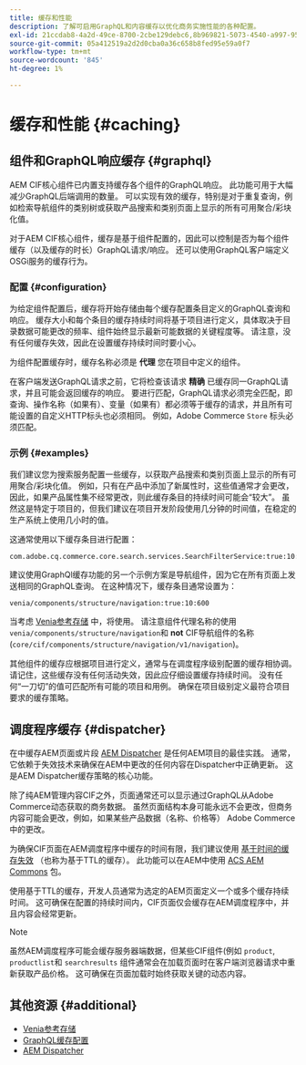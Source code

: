 ```yaml
---
title: 缓存和性能
description: 了解可启用GraphQL和内容缓存以优化商务实施性能的各种配置。
exl-id: 21ccdab8-4a2d-49ce-8700-2cbe129debc6,8b969821-5073-4540-a997-95c74a11e4f0
source-git-commit: 05a412519a2d2d0cba0a36c658b8fed95e59a0f7
workflow-type: tm+mt
source-wordcount: '845'
ht-degree: 1%

---
```


# 缓存和性能 {#caching}

## 组件和GraphQL响应缓存 {#graphql}

AEM CIF核心组件已内置支持缓存各个组件的GraphQL响应。 此功能可用于大幅减少GraphQL后端调用的数量。 可以实现有效的缓存，特别是对于重复查询，例如检索导航组件的类别树或获取产品搜索和类别页面上显示的所有可用聚合/彩块化值。

对于AEM CIF核心组件，缓存是基于组件配置的，因此可以控制是否为每个组件缓存（以及缓存的时长）GraphQL请求/响应。 还可以使用GraphQL客户端定义OSGi服务的缓存行为。

### 配置 {#configuration}

为给定组件配置后，缓存将开始存储由每个缓存配置条目定义的GraphQL查询和响应。 缓存大小和每个条目的缓存持续时间将基于项目进行定义，具体取决于目录数据可能更改的频率、组件始终显示最新可能数据的关键程度等。 请注意，没有任何缓存失效，因此在设置缓存持续时间时要小心。

为组件配置缓存时，缓存名称必须是 **代理** 您在项目中定义的组件。

在客户端发送GraphQL请求之前，它将检查该请求 **精确** 已缓存同一GraphQL请求，并且可能会返回缓存的响应。 要进行匹配，GraphQL请求必须完全匹配，即查询、操作名称（如果有）、变量（如果有）都必须等于缓存的请求，并且所有可能设置的自定义HTTP标头也必须相同。 例如，Adobe Commerce `Store` 标头必须匹配。

### 示例 {#examples}

我们建议您为搜索服务配置一些缓存，以获取产品搜索和类别页面上显示的所有可用聚合/彩块化值。 例如，只有在产品中添加了新属性时，这些值通常才会更改，因此，如果产品属性集不经常更改，则此缓存条目的持续时间可能会“较大”。 虽然这是特定于项目的，但我们建议在项目开发阶段使用几分钟的时间值，在稳定的生产系统上使用几小时的值。

这通常使用以下缓存条目进行配置：

```
com.adobe.cq.commerce.core.search.services.SearchFilterService:true:10:3600
```

建议使用GraphQl缓存功能的另一个示例方案是导航组件，因为它在所有页面上发送相同的GraphQL查询。 在这种情况下，缓存条目通常设置为：

```
venia/components/structure/navigation:true:10:600
```

当考虑 [Venia参考存储](https://github.com/adobe/aem-cif-guides-venia) 中，将使用。 请注意组件代理名称的使用 `venia/components/structure/navigation`和 **not** CIF导航组件的名称(`core/cif/components/structure/navigation/v1/navigation`)。

其他组件的缓存应根据项目进行定义，通常与在调度程序级别配置的缓存相协调。 请记住，这些缓存没有任何活动失效，因此应仔细设置缓存持续时间。 没有任何“一刀切”的值可匹配所有可能的项目和用例。 确保在项目级别定义最符合项目要求的缓存策略。

## 调度程序缓存 {#dispatcher}

在中缓存AEM页面或片段 [AEM Dispatcher](https://experienceleague.adobe.com/docs/experience-manager-dispatcher/using/dispatcher.html?lang=zh-Hans) 是任何AEM项目的最佳实践。 通常，它依赖于失效技术来确保在AEM中更改的任何内容在Dispatcher中正确更新。 这是AEM Dispatcher缓存策略的核心功能。

除了纯AEM管理内容CIF之外，页面通常还可以显示通过GraphQL从Adobe Commerce动态获取的商务数据。 虽然页面结构本身可能永远不会更改，但商务内容可能会更改，例如，如果某些产品数据（名称、价格等） Adobe Commerce中的更改。

为确保CIF页面在AEM调度程序中缓存的时间有限，我们建议使用 [基于时间的缓存失效](https://experienceleague.adobe.com/docs/experience-manager-dispatcher/using/configuring/dispatcher-configuration.html#configuring-time-based-cache-invalidation-enablettl) （也称为基于TTL的缓存）。 此功能可以在AEM中使用 [ACS AEM Commons](https://adobe-consulting-services.github.io/acs-aem-commons/) 包。

使用基于TTL的缓存，开发人员通常为选定的AEM页面定义一个或多个缓存持续时间。 这可确保在配置的持续时间内，CIF页面仅会缓存在AEM调度程序中，并且内容会经常更新。

>[!NOTE]
>
>虽然AEM调度程序可能会缓存服务器端数据，但某些CIF组件(例如 `product`, `productlist`和 `searchresults` 组件通常会在加载页面时在客户端浏览器请求中重新获取产品价格。 这可确保在页面加载时始终获取关键的动态内容。

## 其他资源 {#additional}

- [Venia参考存储](https://github.com/adobe/aem-cif-guides-venia)
- [GraphQL缓存配置](https://github.com/adobe/commerce-cif-graphql-client#caching)
- [AEM Dispatcher](https://experienceleague.adobe.com/docs/experience-manager-dispatcher/using/dispatcher.html)
